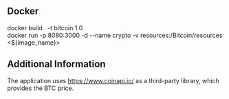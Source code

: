 ## Docker 
docker build . -t bitcoin:1.0 \
docker run -p 8080:3000 -d --name crypto -v resources:/Bitcoin/resources <${image_name}>

## Additional Information
The application uses https://www.coinapi.io/ as a third-party library, which provides the BTC price.